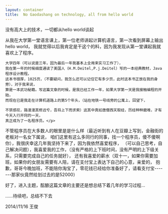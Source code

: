 ```yaml
---
layout: container
title:  No Gaodashang on technology, all from hello world
---
```


<!--没有高大上的技术，一切都从hello world谈起-->
<p>没有高大上的技术，一切都从hello world谈起</p>
<p>
    从我在大学第一堂语言课上，第一位老师讲起计算机语言，第一次看到屏幕上输出hello world，
    我就觉得以后我肯定是干这个的料，因为我发现从第一堂课起我就喜欢上了程序。</p>

<p>

    大学四年（可以说是三年，因为最后一年我基本上全用来实习工作了），
    我在第一年的时候细度通读了美国人（H.M.Deitel,P.j.Deitel）写的一本经典教材，Java程序设计教程。
    这本书很厚，1025页，（不要疑问，我怎么还可以记住它有多少页，此时这本书正放在我的身旁），对于我来说，
    算是一本武功秘籍。写这篇文章的时候，是我已经工作一年，如果大学第一天是我接触编程的开始，
    而现在已是我走在计算机道路上的第5个年头，（站在地铁一号线旁的公寓上，回望下，

    不禁感叹，路漫漫其修远兮，吾将上下而求索）这其中真如唐僧西天取经，历经种种磨难，才有今天入行开窍的一天，
    真正成为了一名程序员。</p>

<p>
    不管程序员在大多数人的眼里是是什么样（最近听到有人在豆瓣上写到，金融街的老板对一名女下属说，
    咱们这里有这么多同行的同事，找一个程序员，傻不傻啊你），我很庆幸这几年我坚持下来了，因为我依然喜爱程序，
    （可以自己思考，自己解决问题），我喜爱我的工作，（没有严格的上下班时间，没有严明的上下级关系，只需要完成自己的任务就好），
    还有我喜爱的薪水（双十一，如果你需要加班，如果你的女朋友需要有人陪，请在支付宝上表达下自己的心意，亲爱的，
    抱歉，哥哥今晚加班，不能陪你淘宝了，零花钱已经给你准备好了，请看支付宝-------那家伙竟然给划过去的是52000）
</p>

<p>
    好了，进入主题，酝酿这篇文章的主要还是想总结下着几年的学习过程...
</p>

<p>
    ......待续吧，总结不下去
</p>

<p class="text-right">2014//11/16 王俊</p>
        
        
    
    
    
    










